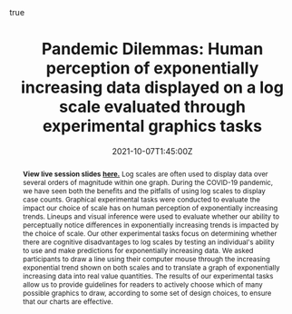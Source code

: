 ---
abstract: "**View live session slides** [**here.**](https://earobinson95.github.io/presentations/Conferences/2021-WSDS/2021-WSDS-live-session/index.html#1)

Log scales are often used to display data over several orders of magnitude within one graph. During the COVID-19 pandemic, we have seen both the benefits and the pitfalls of using log scales to display case counts. Graphical experimental tasks were conducted to evaluate the impact our choice of scale has on human perception of exponentially increasing trends. Lineups and visual inference were used to evaluate whether our ability to perceptually notice differences in exponentially increasing trends is impacted by the choice of scale. Our other experimental tasks focus on determining whether there are cognitive disadvantages to log scales by testing an individual's ability to use and make predictions for exponentially increasing data. We asked participants to draw a line using their computer mouse through the increasing exponential trend shown on both scales and to translate a graph of exponentially increasing data into real value quantities. The results of our experimental tasks allow us to provide guidelines for readers to actively choose which of many possible graphics to draw, according to some set of design choices, to ensure that our charts are effective."

address:
  city: 
  country: 
  postcode: 
  region: 
  street: 
all_day: false
authors: [Emily Robinson]
date: "2021-10-07T1:45:00Z"
date_end:
event: Women in Statistics and Data Science 2021
event_url: 
featured: true
image:
  caption: 'Image credit: **xkcd**'
  focal_point: Right
links:
# - icon: twitter
#   icon_pack: fab
#   name: Follow
#   url: 
location: Virtual WSDS
math: true
projects:
- internal-project
publishDate: "2021-04-05T16:00:00Z"
# slides: example
summary: "We developed and conducted a series of three graphical tests implemented through RShiny designed to evaluate the impact our choice of scale (log/linear) has on human perception of exponentially increasing trends."
tags: 
  - Log Scale
  - Graphics
  - Perception
  - Experimental Design
title: "Pandemic Dilemmas: Human perception of exponentially increasing data displayed on a log scale evaluated through experimental graphics tasks"
url_code: "https://github.com/earobinson95/presentations/blob/master/Conferences/2021-WSDS/2021-WSDS-recording/index.rmd"
url_pdf: ""
url_slides: "https://earobinson95.github.io/presentations/Conferences/2021-WSDS/2021-WSDS-recording/index.html#1"
url_video: ""
---
